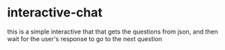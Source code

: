 # interactive-chat
this is a simple interactive that that gets the questions from json, and then wait for the user's response to go to the next question
